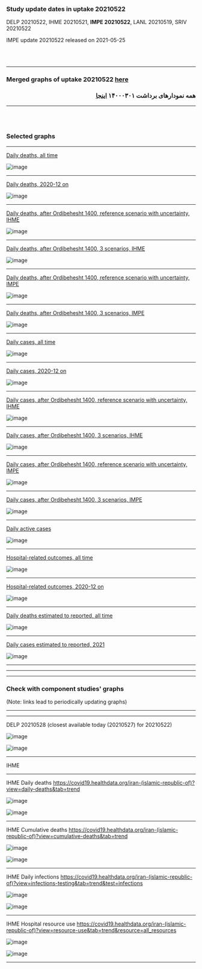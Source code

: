 ### Study update dates in uptake 20210522

DELP 20210522, IHME 20210521, **IMPE 20210522**, LANL 20210519, SRIV 20210522

IMPE update 20210522 released on 2021-05-25

<br/><br/>
****

### Merged graphs of uptake 20210522 [here](https://github.com/pourmalek/covir2/blob/main/20210522/graphs%20merged%2020210522.pdf)

<div dir="rtl">
  
###  همه نمودارهای برداشت ۱۴۰۰۰۳۰۱ [اینجا](https://github.com/pourmalek/covir2/blob/main/20210522/graphs%20merged%2020210522.pdf)
  
<div dir="ltr">

****

<br/><br/>


### Selected graphs

****

[Daily deaths, all time](https://github.com/pourmalek/covir2/blob/main/20210522/output/merge/graph%2011%20COVID-19%20daily%20deaths%2C%20Iran%2C%20reference%20scenarios.pdf)

![image](https://user-images.githubusercontent.com/30849720/119836290-79b28500-beb6-11eb-8686-30dab3365493.png)

****

[Daily deaths, 2020-12 on](https://github.com/pourmalek/covir2/blob/main/20210522/output/merge/graph%2013%20COVID-19%20daily%20deaths%2C%20Iran%2C%20reference%20scenarios%2C%202020-12-01%20on.pdf)

![image](https://user-images.githubusercontent.com/30849720/119836538-a9fa2380-beb6-11eb-8007-fa0a7fd79999.png)

****

[Daily deaths, after Ordibehesht 1400, reference scenario with uncertainty, IHME](https://github.com/pourmalek/covir2/blob/main/20210522/output/merge/graph%2019%20a%20COVID-19%20daily%20deaths%2C%20Iran%2C%20reference%20scenario%20with%20uncertainty%2C%20IHME.pdf)

![image](https://user-images.githubusercontent.com/30849720/119836782-db72ef00-beb6-11eb-812b-6bc74bd0a23b.png)

****

[Daily deaths, after Ordibehesht 1400, 3 scenarios, IHME](https://github.com/pourmalek/covir2/blob/main/20210522/output/merge/graph%2019%20b%20COVID-19%20daily%20deaths%2C%20Iran%2C%203%20scenarios%2C%20IHME.pdf)

![image](https://user-images.githubusercontent.com/30849720/119837562-8e434d00-beb7-11eb-8196-94b4cad9ef81.png)

****

[Daily deaths, after Ordibehesht 1400, reference scenario with uncertainty, IMPE](https://github.com/pourmalek/covir2/blob/main/20210522/output/merge/graph%2019%20c%20COVID-19%20daily%20deaths%2C%20Iran%2C%20reference%20scenario%20with%20uncertainty%2C%20IMPE.pdf)

![image](https://user-images.githubusercontent.com/30849720/119837853-cc407100-beb7-11eb-8350-78ab5e16e4d1.png)

****

[Daily deaths, after Ordibehesht 1400, 3 scenarios, IMPE](https://github.com/pourmalek/covir2/blob/main/20210522/output/merge/graph%2019%20d%20COVID-19%20daily%20deaths%2C%20Iran%2C%203%20scenarios%2C%20IMPE.pdf)

![image](https://user-images.githubusercontent.com/30849720/119838064-f5f99800-beb7-11eb-851f-c9db33506364.png)

****

[Daily cases, all time](https://github.com/pourmalek/covir2/blob/main/20210522/output/merge/graph%2021%20COVID-19%20daily%20cases%2C%20Iran%2C%20reference%20scenarios.pdf)

![image](https://user-images.githubusercontent.com/30849720/119838811-8df78180-beb8-11eb-9bbf-e551c33646af.png)

****

[Daily cases, 2020-12 on](https://github.com/pourmalek/covir2/blob/main/20210522/output/merge/graph%2023%20COVID-19%20daily%20cases%2C%20Iran%2C%20reference%20scenarios%2C%202020-12-01%20on.pdf)

![image](https://user-images.githubusercontent.com/30849720/119839009-b1223100-beb8-11eb-8705-ae8eadd0d4f6.png)

****

[Daily cases, after Ordibehesht 1400, reference scenario with uncertainty, IHME](https://github.com/pourmalek/covir2/blob/main/20210522/output/merge/graph%2029%20a%20COVID-19%20daily%20cases%2C%20Iran%2C%20reference%20scenario%20with%20uncertainty%2C%20IHME.pdf)

![image](https://user-images.githubusercontent.com/30849720/119839197-d9aa2b00-beb8-11eb-98c3-213077b6ebd7.png)

****

[Daily cases, after Ordibehesht 1400, 3 scenarios, IHME](https://github.com/pourmalek/covir2/blob/main/20210522/output/merge/graph%2029%20b%20COVID-19%20daily%20cases%2C%20Iran%2C%203%20scenarios%2C%20IHME.pdf)

![image](https://user-images.githubusercontent.com/30849720/119839422-01998e80-beb9-11eb-82e0-afda90199d41.png)

****

[Daily cases, after Ordibehesht 1400, reference scenario with uncertainty, IMPE](https://github.com/pourmalek/covir2/blob/main/20210522/output/merge/graph%2029%20c%20COVID-19%20daily%20cases%2C%20Iran%2C%20reference%20scenario%20with%20uncertainty%2C%20IMPE.pdf)

![image](https://user-images.githubusercontent.com/30849720/119839699-37d70e00-beb9-11eb-9998-25b5499a150d.png)

****

[Daily cases, after Ordibehesht 1400, 3 scenarios, IMPE](https://github.com/pourmalek/covir2/blob/main/20210522/output/merge/graph%2029%20d%20COVID-19%20daily%20cases%2C%20Iran%2C%203%20scenarios%2C%20IMPE.pdf)

![image](https://user-images.githubusercontent.com/30849720/119839902-5c32ea80-beb9-11eb-892a-fdc445db5a4e.png)

****

[Daily active cases](https://github.com/pourmalek/covir2/blob/main/20210522/output/merge/graph%2063%20COVID-19%20daily%20active%20cases%20wo%20GHAN%20Hijri.pdf)

![image](https://user-images.githubusercontent.com/30849720/119840065-7ff63080-beb9-11eb-853f-b7c1bb910fd9.png)

****

[Hospital-related outcomes, all time](https://github.com/pourmalek/covir2/blob/main/20210522/output/merge/graph%2071%20COVID-19%20hospital-related%20outcomes.pdf)

![image](https://user-images.githubusercontent.com/30849720/119840246-ab791b00-beb9-11eb-90b1-b9c761f1f9d4.png)

****

[Hospital-related outcomes, 2020-12 on](https://github.com/pourmalek/covir2/blob/main/20210522/output/merge/graph%2073%20COVID-19%20hospital-related%20outcomes%2C%20wo%20extremes%2C%202020-12-01%20on.pdf)

![image](https://user-images.githubusercontent.com/30849720/119840463-debbaa00-beb9-11eb-924e-6f29f84c8f60.png)

****

[Daily deaths estimated to reported, all time](https://github.com/pourmalek/covir2/blob/main/20210522/output/merge/graph%2091%20COVID-19%20daily%20deaths%20estimated%20to%20reported%2C%20Iran%2C%20reference%20scenarios.pdf)

![image](https://user-images.githubusercontent.com/30849720/119846724-3dcfed80-bebf-11eb-9c53-6351a8ba8526.png)

****

[Daily cases estimated to reported, 2021](https://github.com/pourmalek/covir2/blob/main/20210522/output/merge/graph%2094%20COVID-19%20daily%20cases%20estimated%20to%20reported%2C%20Iran%2C%20reference%20scenarios%2C%202021-01-01%20on.pdf) 

![image](https://user-images.githubusercontent.com/30849720/119847173-9acba380-bebf-11eb-9ba2-0ad2d944cf1d.png)

****
****
****

### Check with component studies' graphs

(Note: links lead to periodically updating graphs)

****
****

DELP 20210528 (closest available today (20210527) for 20210522)

![image](https://user-images.githubusercontent.com/30849720/119893939-d7fc5980-bef0-11eb-8227-80768d152cdd.png)

![image](https://user-images.githubusercontent.com/30849720/119894223-30cbf200-bef1-11eb-8a2e-1abca4d48e43.png)

****

IHME

****

IHME Daily deaths https://covid19.healthdata.org/iran-(islamic-republic-of)?view=daily-deaths&tab=trend

![image](https://user-images.githubusercontent.com/30849720/119891762-383dcc00-beee-11eb-9563-270299e9ea1b.png)

![image](https://user-images.githubusercontent.com/30849720/119892051-86eb6600-beee-11eb-8b21-c7a1b1223104.png)

****

IHME Cumulative deaths https://covid19.healthdata.org/iran-(islamic-republic-of)?view=cumulative-deaths&tab=trend

![image](https://user-images.githubusercontent.com/30849720/119892650-4213ff00-beef-11eb-90fa-fc69c8c9b6d4.png)

![image](https://user-images.githubusercontent.com/30849720/119892767-640d8180-beef-11eb-8f7f-495197916817.png)

****

IHME Daily infections https://covid19.healthdata.org/iran-(islamic-republic-of)?view=infections-testing&tab=trend&test=infections

![image](https://user-images.githubusercontent.com/30849720/119892265-d336a600-beee-11eb-8fd7-8da8f89d23e9.png)

![image](https://user-images.githubusercontent.com/30849720/119892327-e184c200-beee-11eb-90f1-62e3377c72e5.png)

****

IHME Hospital resource use https://covid19.healthdata.org/iran-(islamic-republic-of)?view=resource-use&tab=trend&resource=all_resources

![image](https://user-images.githubusercontent.com/30849720/119891335-b352b280-beed-11eb-9a4f-d3e5f8387bba.png)

![image](https://user-images.githubusercontent.com/30849720/119892118-a2567100-beee-11eb-93ff-f8a0a605b173.png)

****








